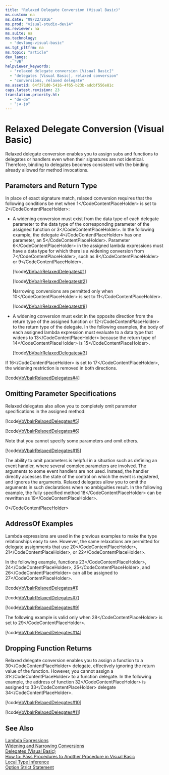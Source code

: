 ```yaml
---
title: "Relaxed Delegate Conversion (Visual Basic)"
ms.custom: na
ms.date: "09/22/2016"
ms.prod: "visual-studio-dev14"
ms.reviewer: na
ms.suite: na
ms.technology: 
  - "devlang-visual-basic"
ms.tgt_pltfrm: na
ms.topic: "article"
dev_langs: 
  - "VB"
helpviewer_keywords: 
  - "relaxed delegate conversion [Visual Basic]"
  - "delegates [Visual Basic], relaxed conversion"
  - "conversions, relaxed delegate"
ms.assetid: 64f371d0-5416-4f65-b23b-adcbf556e81c
caps.latest.revision: 23
translation.priority.ht: 
  - "de-de"
  - "ja-jp"
---
```

# Relaxed Delegate Conversion (Visual Basic)
Relaxed delegate conversion enables you to assign subs and functions to delegates or handlers even when their signatures are not identical. Therefore, binding to delegates becomes consistent with the binding already allowed for method invocations.  
  
## Parameters and Return Type  
 In place of exact signature match, relaxed conversion requires that the following conditions be met when <CodeContentPlaceHolder>1\</CodeContentPlaceHolder> is set to <CodeContentPlaceHolder>2\</CodeContentPlaceHolder>:  
  
-   A widening conversion must exist from the data type of each delegate parameter to the data type of the corresponding parameter of the assigned function or <CodeContentPlaceHolder>3\</CodeContentPlaceHolder>. In the following example, the delegate <CodeContentPlaceHolder>4\</CodeContentPlaceHolder> has one parameter, an <CodeContentPlaceHolder>5\</CodeContentPlaceHolder>. Parameter <CodeContentPlaceHolder>6\</CodeContentPlaceHolder> in the assigned lambda expressions must have a data type for which there is a widening conversion from <CodeContentPlaceHolder>7\</CodeContentPlaceHolder>, such as <CodeContentPlaceHolder>8\</CodeContentPlaceHolder> or <CodeContentPlaceHolder>9\</CodeContentPlaceHolder>.  
  
     [!code[VbVbalrRelaxedDelegates#1](../vs140/codesnippet/VisualBasic/relaxed-delegate-conversion--visual-basic-_1.vb)]  
  
     [!code[VbVbalrRelaxedDelegates#2](../vs140/codesnippet/VisualBasic/relaxed-delegate-conversion--visual-basic-_2.vb)]  
  
     Narrowing conversions are permitted only when <CodeContentPlaceHolder>10\</CodeContentPlaceHolder> is set to <CodeContentPlaceHolder>11\</CodeContentPlaceHolder>.  
  
     [!code[VbVbalrRelaxedDelegates#8](../vs140/codesnippet/VisualBasic/relaxed-delegate-conversion--visual-basic-_3.vb)]  
  
-   A widening conversion must exist in the opposite direction from the return type of the assigned function or <CodeContentPlaceHolder>12\</CodeContentPlaceHolder> to the return type of the delegate. In the following examples, the body of each assigned lambda expression must evaluate to a data type that widens to <CodeContentPlaceHolder>13\</CodeContentPlaceHolder> because the return type of <CodeContentPlaceHolder>14\</CodeContentPlaceHolder> is <CodeContentPlaceHolder>15\</CodeContentPlaceHolder>.  
  
     [!code[VbVbalrRelaxedDelegates#3](../vs140/codesnippet/VisualBasic/relaxed-delegate-conversion--visual-basic-_4.vb)]  
  
 If <CodeContentPlaceHolder>16\</CodeContentPlaceHolder> is set to <CodeContentPlaceHolder>17\</CodeContentPlaceHolder>, the widening restriction is removed in both directions.  
  
 [!code[VbVbalrRelaxedDelegates#4](../vs140/codesnippet/VisualBasic/relaxed-delegate-conversion--visual-basic-_5.vb)]  
  
## Omitting Parameter Specifications  
 Relaxed delegates also allow you to completely omit parameter specifications in the assigned method:  
  
 [!code[VbVbalrRelaxedDelegates#5](../vs140/codesnippet/VisualBasic/relaxed-delegate-conversion--visual-basic-_6.vb)]  
  
 [!code[VbVbalrRelaxedDelegates#6](../vs140/codesnippet/VisualBasic/relaxed-delegate-conversion--visual-basic-_7.vb)]  
  
 Note that you cannot specify some parameters and omit others.  
  
 [!code[VbVbalrRelaxedDelegates#15](../vs140/codesnippet/VisualBasic/relaxed-delegate-conversion--visual-basic-_8.vb)]  
  
 The ability to omit parameters is helpful in a situation such as defining an event handler, where several complex parameters are involved. The arguments to some event handlers are not used. Instead, the handler directly accesses the state of the control on which the event is registered, and ignores the arguments. Relaxed delegates allow you to omit the arguments in such declarations when no ambiguities result. In the following example, the fully specified method <CodeContentPlaceHolder>18\</CodeContentPlaceHolder> can be rewritten as <CodeContentPlaceHolder>19\</CodeContentPlaceHolder>.  
  
<CodeContentPlaceHolder>0\</CodeContentPlaceHolder>  
## AddressOf Examples  
 Lambda expressions are used in the previous examples to make the type relationships easy to see. However, the same relaxations are permitted for delegate assignments that use <CodeContentPlaceHolder>20\</CodeContentPlaceHolder>, <CodeContentPlaceHolder>21\</CodeContentPlaceHolder>, or <CodeContentPlaceHolder>22\</CodeContentPlaceHolder>.  
  
 In the following example, functions <CodeContentPlaceHolder>23\</CodeContentPlaceHolder>, <CodeContentPlaceHolder>24\</CodeContentPlaceHolder>, <CodeContentPlaceHolder>25\</CodeContentPlaceHolder>, and <CodeContentPlaceHolder>26\</CodeContentPlaceHolder> can all be assigned to <CodeContentPlaceHolder>27\</CodeContentPlaceHolder>.  
  
 [!code[VbVbalrRelaxedDelegates#1](../vs140/codesnippet/VisualBasic/relaxed-delegate-conversion--visual-basic-_1.vb)]  
  
 [!code[VbVbalrRelaxedDelegates#7](../vs140/codesnippet/VisualBasic/relaxed-delegate-conversion--visual-basic-_9.vb)]  
  
 [!code[VbVbalrRelaxedDelegates#9](../vs140/codesnippet/VisualBasic/relaxed-delegate-conversion--visual-basic-_10.vb)]  
  
 The following example is valid only when <CodeContentPlaceHolder>28\</CodeContentPlaceHolder> is set to <CodeContentPlaceHolder>29\</CodeContentPlaceHolder>.  
  
 [!code[VbVbalrRelaxedDelegates#14](../vs140/codesnippet/VisualBasic/relaxed-delegate-conversion--visual-basic-_11.vb)]  
  
## Dropping Function Returns  
 Relaxed delegate conversion enables you to assign a function to a <CodeContentPlaceHolder>30\</CodeContentPlaceHolder> delegate, effectively ignoring the return value of the function. However, you cannot assign a <CodeContentPlaceHolder>31\</CodeContentPlaceHolder> to a function delegate. In the following example, the address of function <CodeContentPlaceHolder>32\</CodeContentPlaceHolder> is assigned to <CodeContentPlaceHolder>33\</CodeContentPlaceHolder> delegate <CodeContentPlaceHolder>34\</CodeContentPlaceHolder>.  
  
 [!code[VbVbalrRelaxedDelegates#10](../vs140/codesnippet/VisualBasic/relaxed-delegate-conversion--visual-basic-_12.vb)]  
  
 [!code[VbVbalrRelaxedDelegates#11](../vs140/codesnippet/VisualBasic/relaxed-delegate-conversion--visual-basic-_13.vb)]  
  
## See Also  
 [Lambda Expressions](../vs140/lambda-expressions--visual-basic-.md)   
 [Widening and Narrowing Conversions](../vs140/widening-and-narrowing-conversions--visual-basic-.md)   
 [Delegates (Visual Basic)](../vs140/delegates--visual-basic-.md)   
 [How to: Pass Procedures to Another Procedure in Visual Basic](../vs140/how-to--pass-procedures-to-another-procedure-in-visual-basic.md)   
 [Local Type Inference](../vs140/local-type-inference--visual-basic-.md)   
 [Option Strict Statement](../vs140/option-strict-statement.md)